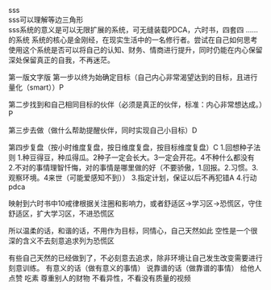 sss<br />
sss可以理解等边三角形<br />
sss系统的意义是可以无限扩展的系统，可无缝装载PDCA，六时书，四套四 ……<br />的系统
系统的核心是金刚经，在现实生活中的一名修行者。尝试在自己如何思考使用这个系统是否可以将自己的认知、财务、情商进行提升，同时仍能在内心保留深处保留真正的自我，不再迷茫。

第一版文字版
第一步以终为始确定目标（自己内心非常渴望达到的目标，且进行量化（smart））P

第二步找到和自己相同目标的伙伴（必须是真正的伙伴，标准：内心非常想达成。）P

第三步去做（做什么帮助提醒伙伴，同时实现自己小目标）D

第四步复盘（按小时维度复盘，按日维度复盘，按目标维度复盘）C
1.回想种子法则 1.种豆得豆，种瓜得瓜。2种子一定会长大。3一定会开花。4不种什么都没有
2.不对的事情理智忏悔，对的事情是哪里做的好（不要骄傲，1.回报。2.习惯。3.观察环境。4来世（可能爱感知不到））
3.指定计划，保证以后不再犯错A
4.行动 pdca

映射到六时书中10戒律根据关注圈和影响力，或者舒适区->学习区->恐慌区，守住舒适区，扩大学习区，不进恐慌区

所以温柔的话，和谐的话，不用作为目标，同情心，自己天然如此
空性是一个很深的含义不去刻意追求列为恐慌区

有些自己天然的已经做到了，不必刻意去追求，除非环境让自己发生改变需要进行刻意训练。
有意义的话（做有意义的事情）
说靠谱的话（做靠谱的事情）
给他人点赞
吃素
尊重别人的财物
不看异性，不看没有质量的视频







